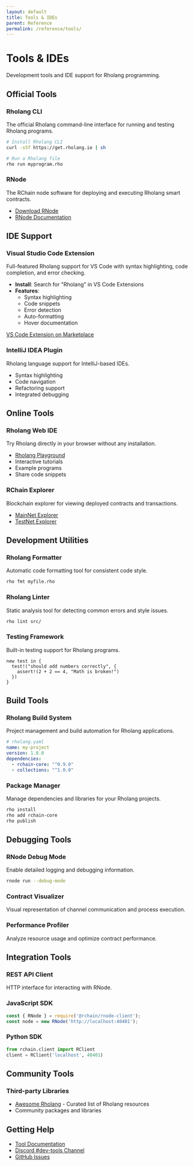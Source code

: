```yaml
---
layout: default
title: Tools & IDEs
parent: Reference
permalink: /reference/tools/
---
```


# Tools & IDEs

Development tools and IDE support for Rholang programming.

## Official Tools

### Rholang CLI
The official Rholang command-line interface for running and testing Rholang programs.

```bash
# Install Rholang CLI
curl -sSf https://get.rholang.io | sh

# Run a Rholang file
rho run myprogram.rho
```

### RNode
The RChain node software for deploying and executing Rholang smart contracts.

- [Download RNode](https://github.com/rchain/rchain/releases)
- [RNode Documentation](https://rchain.atlassian.net/wiki/spaces/CORE/pages/428376065/User+guide+for+RNode)

## IDE Support

### Visual Studio Code Extension
Full-featured Rholang support for VS Code with syntax highlighting, code completion, and error checking.

- **Install**: Search for "Rholang" in VS Code Extensions
- **Features**:
  - Syntax highlighting
  - Code snippets
  - Error detection
  - Auto-formatting
  - Hover documentation

[VS Code Extension on Marketplace](https://marketplace.visualstudio.com/items?itemName=tgrospic.rholang)

### IntelliJ IDEA Plugin
Rholang language support for IntelliJ-based IDEs.

- Syntax highlighting
- Code navigation
- Refactoring support
- Integrated debugging

## Online Tools

### Rholang Web IDE
Try Rholang directly in your browser without any installation.

- [Rholang Playground](https://try-rholang-22.netlify.app/)
- Interactive tutorials
- Example programs
- Share code snippets

### RChain Explorer
Blockchain explorer for viewing deployed contracts and transactions.

- [MainNet Explorer](https://explorer.rchain.coop/)
- [TestNet Explorer](https://testnet-explorer.rchain.coop/)

## Development Utilities

### Rholang Formatter
Automatic code formatting tool for consistent code style.

```bash
rho fmt myfile.rho
```

### Rholang Linter
Static analysis tool for detecting common errors and style issues.

```bash
rho lint src/
```

### Testing Framework
Built-in testing support for Rholang programs.

```rholang
new test in {
  test!("should add numbers correctly", {
    assert!(2 + 2 == 4, "Math is broken!")
  })
}
```

## Build Tools

### Rholang Build System
Project management and build automation for Rholang applications.

```yaml
# rholang.yaml
name: my-project
version: 1.0.0
dependencies:
  - rchain-core: "^0.9.0"
  - collections: "^1.0.0"
```

### Package Manager
Manage dependencies and libraries for your Rholang projects.

```bash
rho install
rho add rchain-core
rho publish
```

## Debugging Tools

### RNode Debug Mode
Enable detailed logging and debugging information.

```bash
rnode run --debug-mode
```

### Contract Visualizer
Visual representation of channel communication and process execution.

### Performance Profiler
Analyze resource usage and optimize contract performance.

## Integration Tools

### REST API Client
HTTP interface for interacting with RNode.

### JavaScript SDK
```javascript
const { RNode } = require('@rchain/rnode-client');
const node = new RNode('http://localhost:40401');
```

### Python SDK
```python
from rchain.client import RClient
client = RClient('localhost', 40401)
```

## Community Tools

### Third-party Libraries
- [Awesome Rholang](https://github.com/rchain/awesome-rholang) - Curated list of Rholang resources
- Community packages and libraries

## Getting Help

- [Tool Documentation](https://rchain.atlassian.net/wiki)
- [Discord #dev-tools Channel](https://discord.gg/NWkQnfH)
- [GitHub Issues](https://github.com/rchain/rchain/issues)